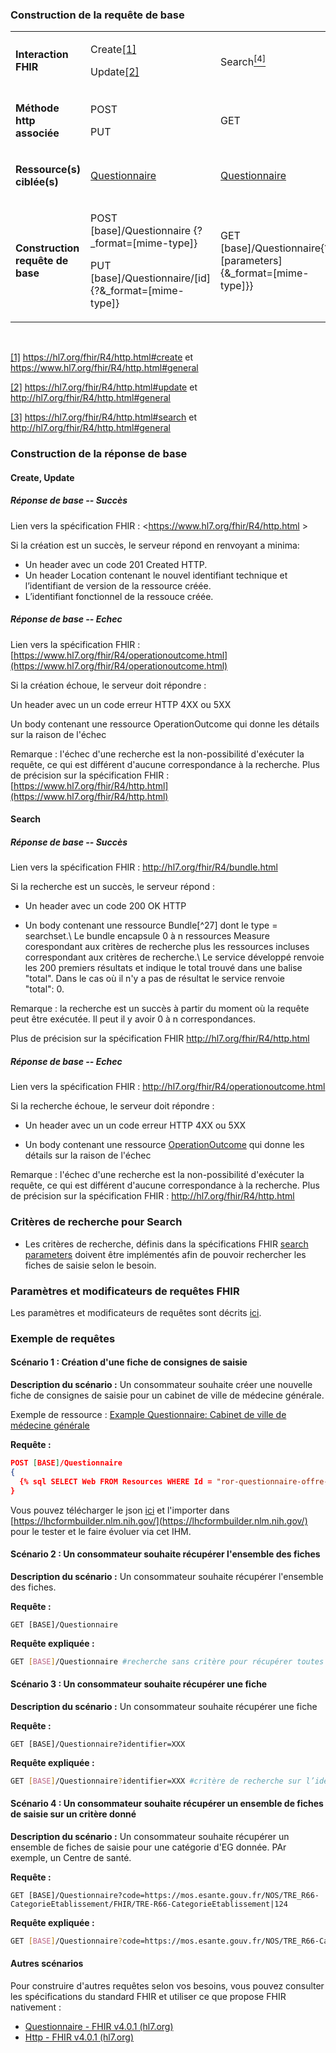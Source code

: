 <!-- ## Consignes de fiche de saisie -->
###  Construction de la requête de base

<table>
<tbody>
<tr>
<td width="215">
<p><strong>Interaction FHIR</strong></p>
</td>
<td width="465">
<p>Create<a href="#_ftn1" name="_ftnref1">[1]</a></p>
<p>Update<a href="#_ftn1" name="_ftnref1">[2]</a></p>
</td>
<td width="465">
<p>Search<a href="#_ftn2" name="_ftnref2"><sup>[4]</sup></a></p>
</td>
</tr>
<tr>
<td width="215">
<p><strong>M&eacute;thode http associ&eacute;e</strong></p>
</td>
<td width="465">
<p>POST</p>
<p>PUT</p>
</td>
<td width="465">
<p>GET</p>
</td>
</tr>
<tr>
<td width="215">
<p><strong>Ressource(s) ciblée(s)</strong></p>
</td>
<td width="465">
<p><a href="https://hl7.org/fhir/R4/questionnaire.html">Questionnaire</a></p>
</td>
<td width="465">
<p><a href="https://hl7.org/fhir/R4/questionnaire.html">Questionnaire</a></p>
</td>
</tr>
<tr>
<td width="215">
<p><strong>Construction requ&ecirc;te de base</strong></p>
</td>
<td width="465">
<p>POST [base]/Questionnaire {?_format=[mime-type]}</p>
<p>PUT [base]/Questionnaire/[id]{?&_format=[mime-type]}</p>
</td>
<td width="465">
<p>GET [base]/Questionnaire{?[parameters]{&amp;_format=[mime-type]}}</p>
</td>
</tr>
</tbody>
</table>
<p>&nbsp;</p>
<p><a href="#_ftnref1" name="_ftn1">[1]</a> <a href="https://hl7.org/fhir/R4/http.html#create">https://hl7.org/fhir/R4/http.html#create</a> et <a href="https://hl7.org/fhir/R4/http.html#general">https://www.hl7.org/fhir/R4/http.html#general</a></p>
<p><a href="#_ftnref2" name="_ftn2">[2]</a> <a href="https://hl7.org/fhir/R4/http.html#update">https://hl7.org/fhir/R4/http.html#update</a> et <a href="http://hl7.org/fhir/R4/http.html#general">http://hl7.org/fhir/R4/http.html#general</a> &nbsp;</p>
<p><a href="#_ftnref2" name="_ftn2">[3]</a> <a href="https://hl7.org/fhir/R4/http.html#search">https://hl7.org/fhir/R4/http.html#search</a> et <a href="http://hl7.org/fhir/R4/http.html#general">http://hl7.org/fhir/R4/http.html#general</a> &nbsp;</p>

### Construction de la réponse de base

#### Create, Update

##### Réponse de base -- Succès

Lien vers la spécification FHIR : <https://www.hl7.org/fhir/R4/http.html >

Si la création est un succès, le serveur répond en renvoyant a minima:
-	Un header avec un code 201 Created HTTP.
-	Un header Location contenant le nouvel identifiant technique et l’identifiant de version de la ressource créée.
-	L’identifiant fonctionnel de la ressouce créée.


##### Réponse de base -- Echec

Lien vers la spécification FHIR :
[https://www.hl7.org/fhir/R4/operationoutcome.html](https://www.hl7.org/fhir/R4/operationoutcome.html)

Si la création échoue, le serveur doit répondre :

Un header avec un un code erreur HTTP 4XX ou 5XX

Un body contenant une ressource OperationOutcome qui donne les
détails sur la raison de l'échec

Remarque : l'échec d'une recherche est la non-possibilité d'exécuter la
requête, ce qui est différent d'aucune correspondance à la recherche.
Plus de précision sur la spécification FHIR :
[https://www.hl7.org/fhir/R4/http.html](https://www.hl7.org/fhir/R4/http.html)

#### Search

##### Réponse de base -- Succès

Lien vers la spécification FHIR : <http://hl7.org/fhir/R4/bundle.html>

Si la recherche est un succès, le serveur répond :

-   Un header avec un code 200 OK HTTP

-   Un body contenant une ressource Bundle[^27] dont le type = searchset.\ Le bundle encapsule 0 à n ressources Measure corespondant aux critères de recherche plus les ressources incluses correspondant aux critères de recherche.\ Le service développé renvoie les 200 premiers résultats et indique le total trouvé dans une balise \"total\". Dans le cas où il n'y a pas de résultat le service renvoie \"total\": 0.

Remarque : la recherche est un succès à partir du moment où la requête peut être exécutée. Il peut il y avoir 0 à n correspondances.

Plus de précision sur la spécification FHIR  <http://hl7.org/fhir/R4/http.html>

##### Réponse de base -- Echec

Lien vers la spécification FHIR : <http://hl7.org/fhir/R4/operationoutcome.html>

Si la recherche échoue, le serveur doit répondre :

-   Un header avec un un code erreur HTTP 4XX ou 5XX

-   Un body contenant une ressource [OperationOutcome](http://hl7.org/fhir/R4/operationoutcome.html) qui donne les détails sur la raison de l'échec

Remarque : l'échec d'une recherche est la non-possibilité d'exécuter la requête, ce qui est différent d'aucune correspondance à la recherche. Plus de précision sur la spécification FHIR : <http://hl7.org/fhir/R4/http.html>

### Critères de recherche pour Search

-   Les critères de recherche, définis dans la spécifications FHIR [search parameters](https://hl7.org/fhir/R4/questionnaire.html#search) doivent être implémentés afin de pouvoir rechercher les fiches de saisie selon le besoin.

### Paramètres et modificateurs de requêtes FHIR

Les paramètres et modificateurs de requêtes sont décrits [ici](modifiers.html).

### Exemple de requêtes

#### Scénario 1 : Création d'une fiche de consignes de saisie

**Description du scénario :** Un consommateur souhaite créer une nouvelle fiche de consignes de saisie pour un cabinet de ville de médecine générale.

Exemple de ressource : [Example Questionnaire: Cabinet de ville de médecine générale](Questionnaire-ror-questionnaire-offre-de-ville.html)

**Requête :**

```json
POST [BASE]/Questionnaire
{
  {% sql SELECT Web FROM Resources WHERE Id = "ror-questionnaire-offre-de-ville" %}
}
```
 Vous pouvez télécharger le json [ici](Questionnaire-ror-questionnaire-offre-de-ville.json) et l'importer dans [https://lhcformbuilder.nlm.nih.gov/](https://lhcformbuilder.nlm.nih.gov/) pour le tester et le faire évoluer via cet IHM.


#### Scénario 2 : Un consommateur souhaite récupérer l'ensemble des fiches

**Description du scénario :** Un consommateur souhaite récupérer l'ensemble des fiches.


**Requête :**

`GET [BASE]/Questionnaire`

**Requête expliquée :**

```sh
GET [BASE]/Questionnaire #recherche sans critère pour récupérer toutes les fiches

```

#### Scénario 3 : Un consommateur souhaite récupérer une fiche

**Description du scénario :** Un consommateur souhaite récupérer une fiche


**Requête :**

`GET [BASE]/Questionnaire?identifier=XXX`

**Requête expliquée :**

```sh
GET [BASE]/Questionnaire?identifier=XXX #critère de recherche sur l’identifiant de la fiche

```


#### Scénario 4 : Un consommateur souhaite récupérer un ensemble de fiches de saisie sur un critère donné

**Description du scénario :** Un consommateur souhaite récupérer un ensemble de fiches de saisie pour une catégorie d'EG donnée. PAr exemple, un Centre de santé.


**Requête :**

`GET [BASE]/Questionnaire?code=https://mos.esante.gouv.fr/NOS/TRE_R66-CategorieEtablissement/FHIR/TRE-R66-CategorieEtablissement|124`

**Requête expliquée :**

```sh
GET [BASE]/Questionnaire?code=https://mos.esante.gouv.fr/NOS/TRE_R66-CategorieEtablissement/FHIR/TRE-R66-CategorieEtablissement|124 #critère de recherche sur le code qui référence toutes les catégorie d'EG (voir binding)

```

#### Autres scénarios

Pour construire d'autres requêtes selon vos besoins, vous pouvez consulter les spécifications du standard FHIR et utiliser ce que propose FHIR nativement :
* [Questionnaire - FHIR v4.0.1 (hl7.org)](https://hl7.org/fhir/R4/questionnaire.html#search)
* [Http - FHIR v4.0.1 (hl7.org)](https://hl7.org/fhir/R4/http.html)